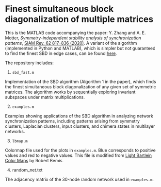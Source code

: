 # Finest simultaneous block diagonalization of multiple matrices

This is the MATLAB code accompanying the paper: Y. Zhang and A. E. Motter, _Symmetry-independent stability analysis of synchronization patterns_, [SIAM Rev. 62 817–836 (2020)](https://doi.org/10.1137/19M127358X).
A variant of the algorithm (implemented in Python and MATLAB), which is simpler but not guaranteed to find the finest SBD in edge cases, can be found [here](https://github.com/y-z-zhang/SBD).

The repository includes:

1. `sbd_fast.m`

  Implementation of the SBD algorithm (Algorithm 1 in the paper), which finds the finest simultaneous block diagonalization of any given set of symmetric matrices. The algorithm works by sequentially exploring invariant subspaces under matrix multiplications.

2. `examples.m`

  Examples showing applications of the SBD algorithm in analyzing network synchronization patterns, including patterns arising from symmetry clusters, Laplacian clusters, input clusters, and chimera states in multilayer networks.

3. `lbmap.m`

  Colormap file used for the plots in `examples.m`. Blue corresponds to positive values and red to negative values. This file is modified from [Light Bartlein Color Maps](https://www.mathworks.com/matlabcentral/fileexchange/17555-light-bartlein-color-maps) by Robert Bemis.

4. random_net.txt

  The adjacency matrix of the 30-node random network used in `examples.m`.

